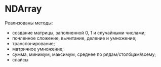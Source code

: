 # NDArray
Реализованы методы:
  - создание матрицы, заполненной 0, 1 и случайными числами;
  - почленное сложение, вычитание, деление и умножение;
  - транспонирование;
  - матричное умножение;
  - сумма, минимум, максимум, среднее по рядам/столбцам/всему;
  - слайсы